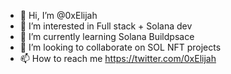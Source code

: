 - 👋 Hi, I’m @0xElijah
- 👀 I’m interested in Full stack + Solana dev
- 🌱 I’m currently learning Solana Buildpsace
- 💞️ I’m looking to collaborate on SOL NFT projects
- 📫 How to reach me https://twitter.com/0xElijah
